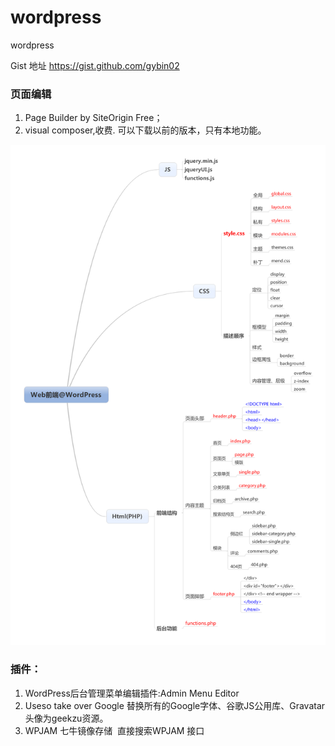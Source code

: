 # wordpress
wordpress

Gist 地址 
https://gist.github.com/gybin02

### 页面编辑
1. Page Builder by SiteOrigin Free；
2. visual composer,收费. 可以下载以前的版本，只有本地功能。

![wiki](https://github.com/gybin02/wordpress/blob/master/d7493ab7aa3d536e1781fe43b576b1f7_r.jpg)

### 插件：

1. WordPress后台管理菜单编辑插件:Admin Menu Editor
2. Useso take over Google
替换所有的Google字体、谷歌JS公用库、Gravatar头像为geekzu资源。
3. WPJAM 七牛镜像存储  直接搜索WPJAM 接口
